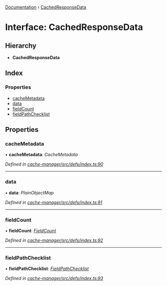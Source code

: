 [Documentation](../README.md) › [CachedResponseData](cachedresponsedata.md)

# Interface: CachedResponseData

## Hierarchy

* **CachedResponseData**

## Index

### Properties

* [cacheMetadata](cachedresponsedata.md#cachemetadata)
* [data](cachedresponsedata.md#data)
* [fieldCount](cachedresponsedata.md#fieldcount)
* [fieldPathChecklist](cachedresponsedata.md#fieldpathchecklist)

## Properties

###  cacheMetadata

• **cacheMetadata**: *CacheMetadata*

*Defined in [cache-manager/src/defs/index.ts:90](https://github.com/badbatch/graphql-box/blob/54b1681/packages/cache-manager/src/defs/index.ts#L90)*

___

###  data

• **data**: *PlainObjectMap*

*Defined in [cache-manager/src/defs/index.ts:91](https://github.com/badbatch/graphql-box/blob/54b1681/packages/cache-manager/src/defs/index.ts#L91)*

___

###  fieldCount

• **fieldCount**: *[FieldCount](fieldcount.md)*

*Defined in [cache-manager/src/defs/index.ts:92](https://github.com/badbatch/graphql-box/blob/54b1681/packages/cache-manager/src/defs/index.ts#L92)*

___

###  fieldPathChecklist

• **fieldPathChecklist**: *[FieldPathChecklist](../README.md#fieldpathchecklist)*

*Defined in [cache-manager/src/defs/index.ts:93](https://github.com/badbatch/graphql-box/blob/54b1681/packages/cache-manager/src/defs/index.ts#L93)*
